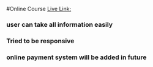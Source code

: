 #Online Course
[Live Link:](https://cranky-goldstine-b9d23d.netlify.app)

### user can take all information easily
### Tried to be responsive
### online payment system will be added in future
